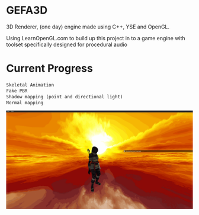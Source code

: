 #   GEFA3D

3D Renderer, (one day) engine made using C++, YSE and OpenGL.

Using LearnOpenGL.com to build up this project in to a game engine with toolset specifically designed for procedural audio

# Current Progress

    Skeletal Animation
    Fake PBR
    Shadow mapping (point and directional light)
    Normal mapping

![](demo.gif)